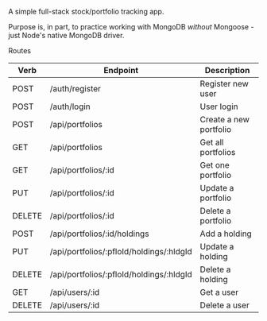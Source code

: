 A simple full-stack stock/portfolio tracking app.

Purpose is, in part, to practice working with MongoDB _without_ Mongoose - just Node's native MongoDB driver.

Routes

| Verb   | Endpoint                                 | Description            |
|--------|------------------------------------------|------------------------|
| POST   | /auth/register                           | Register new user      |
| POST   | /auth/login                              | User login             |
| POST   | /api/portfolios                          | Create a new portfolio |
| GET    | /api/portfolios                          | Get all portfolios     |
| GET    | /api/portfolios/:id                      | Get one portfolio      |
| PUT    | /api/portfolios/:id                      | Update a portfolio     |
| DELETE | /api/portfolios/:id                      | Delete a portfolio     |
| POST   | /api/portfolios/:id/holdings             | Add a holding          |
| PUT    | /api/portfolios/:pfloId/holdings/:hldgId | Update a holding       |
| DELETE | /api/portfolios/:pfloId/holdings/:hldgId | Delete a holding       |
| GET    | /api/users/:id                           | Get a user             |
| DELETE | /api/users/:id                           | Delete a user          |